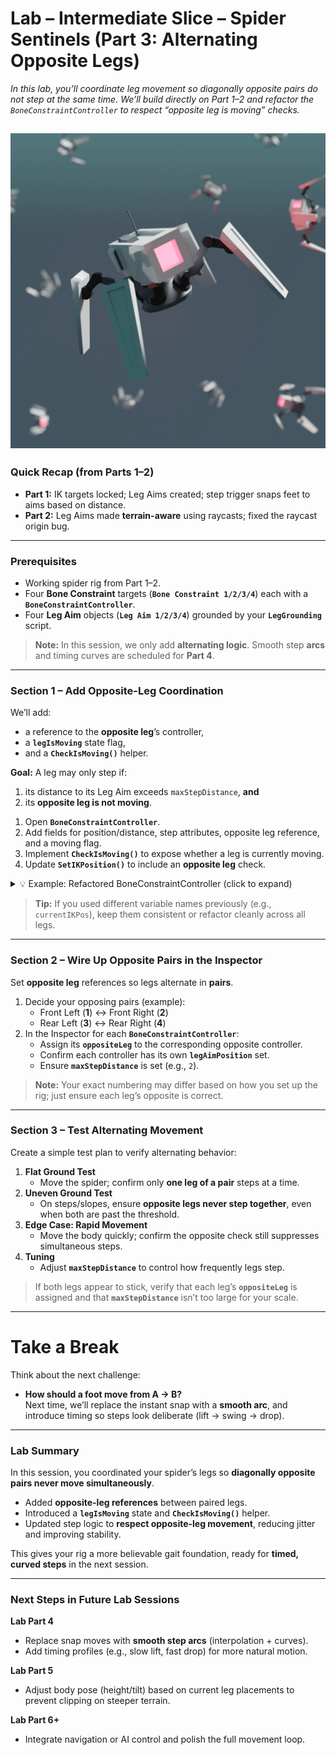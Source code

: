 # Lab – Intermediate Slice – Spider Sentinels (Part 3: Alternating Opposite Legs)

*In this lab, you’ll coordinate leg movement so diagonally opposite pairs do not step at the same time. We’ll build directly on Part 1–2 and refactor the `BoneConstraintController` to respect “opposite leg is moving” checks.*

![Spider Sentinels Render](<Images/spider sentinels render.png>)
---

### Quick Recap (from Parts 1–2)
- **Part 1:** IK targets locked; Leg Aims created; step trigger snaps feet to aims based on distance.  
- **Part 2:** Leg Aims made **terrain-aware** using raycasts; fixed the raycast origin bug.

---

### Prerequisites
- Working spider rig from Part 1–2.  
- Four **Bone Constraint** targets (**`Bone Constraint 1/2/3/4`**) each with a **`BoneConstraintController`**.  
- Four **Leg Aim** objects (**`Leg Aim 1/2/3/4`**) grounded by your **`LegGrounding`** script.  

> **Note:** In this session, we only add **alternating logic**. Smooth step **arcs** and timing curves are scheduled for **Part 4**.

---

### Section 1 – Add Opposite-Leg Coordination

We’ll add:
- a reference to the **opposite leg**’s controller,
- a **`legIsMoving`** state flag,
- and a **`CheckIsMoving()`** helper.

**Goal:** A leg may only step if:
1) its distance to its Leg Aim exceeds `maxStepDistance`, **and**  
2) its **opposite leg is not moving**.

1. Open **`BoneConstraintController`**.  
2. Add fields for position/distance, step attributes, opposite leg reference, and a moving flag.  
3. Implement **`CheckIsMoving()`** to expose whether a leg is currently moving.  
4. Update **`SetIKPosition()`** to include an **opposite leg** check.

<details>
<summary>💡 Example: Refactored BoneConstraintController (click to expand)</summary>

```csharp
using UnityEngine;

public class BoneConstraintController : MonoBehaviour
{
    // Position/Distance variables
    public GameObject legAimPosition;
    private float currentStepDistance;
    private Vector3 currentIKPosition;

    // Step Attributes
    public float maxStepDistance = 2f;

    // Step sequencing variables
    public BoneConstraintController oppositeLeg;
    private bool legIsMoving;

    void Start()
    {
        currentIKPosition = transform.position;
    }

    void Update()
    {
        SetIKPosition();
    }

    public bool CheckIsMoving()
    {
        return legIsMoving;
    }

    private void SetIKPosition()
    {
        // Measure distance to the aim
        currentStepDistance = Vector3.Distance(currentIKPosition, legAimPosition.transform.position);

        // Can we move? Only if we're beyond the step threshold AND the opposite leg is not moving
        bool canStep = currentStepDistance > maxStepDistance && (oppositeLeg == null || !oppositeLeg.CheckIsMoving());

        if (canStep)
        {
            // Start step (instant snap for now; smooth arcs come in Part 4)
            legIsMoving = true;

            transform.position = legAimPosition.transform.position;
            currentIKPosition = transform.position;

            // End step (since we're snapping this frame)
            legIsMoving = false;
        }
        else
        {
            // Hold position
            legIsMoving = false;
            transform.position = currentIKPosition;
        }
    }
}
```
</details>

> **Tip:** If you used different variable names previously (e.g., `currentIKPos`), keep them consistent or refactor cleanly across all legs.

---

### Section 2 – Wire Up Opposite Pairs in the Inspector

Set **opposite leg** references so legs alternate in **pairs**.

1. Decide your opposing pairs (example):  
   - Front Left (**1**) ↔ Front Right (**2**)  
   - Rear Left (**3**) ↔ Rear Right (**4**)  
2. In the Inspector for each **`BoneConstraintController`**:  
   - Assign its **`oppositeLeg`** to the corresponding opposite controller.  
   - Confirm each controller has its own **`legAimPosition`** set.  
   - Ensure **`maxStepDistance`** is set (e.g., `2`).

> **Note:** Your exact numbering may differ based on how you set up the rig; just ensure each leg’s opposite is correct.

---

### Section 3 – Test Alternating Movement

Create a simple test plan to verify alternating behavior:

1. **Flat Ground Test**  
   - Move the spider; confirm only **one leg of a pair** steps at a time.  
2. **Uneven Ground Test**  
   - On steps/slopes, ensure **opposite legs never step together**, even when both are past the threshold.  
3. **Edge Case: Rapid Movement**  
   - Move the body quickly; confirm the opposite check still suppresses simultaneous steps.  
4. **Tuning**  
   - Adjust **`maxStepDistance`** to control how frequently legs step.

> If both legs appear to stick, verify that each leg’s **`oppositeLeg`** is assigned and that **`maxStepDistance`** isn’t too large for your scale.

---

# Take a Break

Think about the next challenge:  
- **How should a foot move from A → B?**  
  Next time, we’ll replace the instant snap with a **smooth arc**, and introduce timing so steps look deliberate (lift → swing → drop).

---

### Lab Summary

In this session, you coordinated your spider’s legs so **diagonally opposite pairs never move simultaneously**.

- Added **opposite-leg references** between paired legs.  
- Introduced a **`legIsMoving`** state and **`CheckIsMoving()`** helper.  
- Updated step logic to **respect opposite-leg movement**, reducing jitter and improving stability.

This gives your rig a more believable gait foundation, ready for **timed, curved steps** in the next session.

---

### Next Steps in Future Lab Sessions

**Lab Part 4**  
- Replace snap moves with **smooth step arcs** (interpolation + curves).  
- Add timing profiles (e.g., slow lift, fast drop) for more natural motion.

**Lab Part 5**  
- Adjust body pose (height/tilt) based on current leg placements to prevent clipping on steeper terrain.

**Lab Part 6+**  
- Integrate navigation or AI control and polish the full movement loop.
